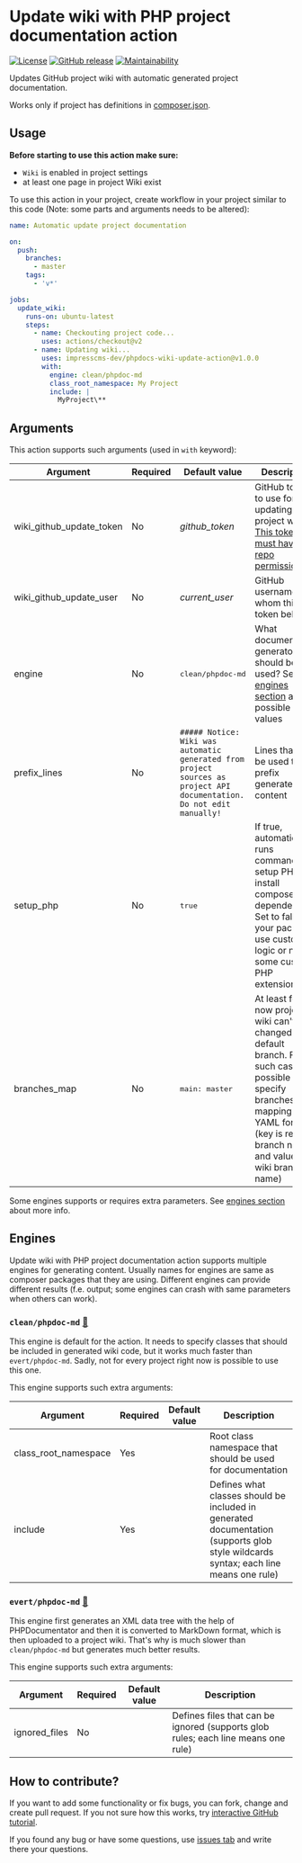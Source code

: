 # Update wiki with PHP project documentation action

[![License](https://img.shields.io/github/license/impresscms-dev/phpdocs-wiki-update-action.svg)](LICENSE)
[![GitHub release](https://img.shields.io/github/release/impresscms-dev/phpdocs-wiki-update-action.svg)](https://github.com/impresscms-dev/phpdocs-wiki-update-action/releases) [![Maintainability](https://api.codeclimate.com/v1/badges/4fd000d25f3d24e04752/maintainability)](https://codeclimate.com/github/impresscms-dev/phpdocs-wiki-update-action/maintainability) 

Updates GitHub project wiki with automatic generated project documentation.

Works only if project has definitions in [composer.json](https://getcomposer.org/doc/01-basic-usage.md).

## Usage

**Before starting to use this action make sure:** 
* `Wiki` is enabled in project settings 
* at least one page in project Wiki exist

To use this action in your project, create workflow in your project similar
to this code (Note: some parts and arguments needs to be altered):
```yaml
name: Automatic update project documentation

on:
  push:
    branches:
      - master
    tags:
      - 'v*'

jobs:
  update_wiki:
    runs-on: ubuntu-latest
    steps:
      - name: Checkouting project code...
        uses: actions/checkout@v2
      - name: Updating wiki...
        uses: impresscms-dev/phpdocs-wiki-update-action@v1.0.0
        with:
          engine: clean/phpdoc-md
          class_root_namespace: My Project
          include: |
            MyProject\**
```

## Arguments 

This action supports such arguments (used in `with` keyword):

| Argument                 | Required | Default value                                                                                                         | Description                                                                                                                                                             |
|--------------------------|----------|-----------------------------------------------------------------------------------------------------------------------|-------------------------------------------------------------------------------------------------------------------------------------------------------------------------|
| wiki_github_update_token | No       | *github_token*                                                                                                        | GitHub token to use for updating project wiki. [This token must have all repo permissions](https://github.com/settings/tokens/new?scopes=repo).                         |
| wiki_github_update_user  | No       | *current_user*                                                                                                        | GitHub username for whom this token belongs                                                                                                                             |
| engine                   | No       | <pre lang="yaml">clean/phpdoc-md</pre>                                                                                                       | What documentation generator should be used? See [engines section](#engines) about possible values                                                                      |
| prefix_lines             | No       | ```##### Notice: Wiki was automatic generated from project sources as project API documentation. Do not edit manually!``` | Lines that will be used to prefix generated wiki content                                                                                                                |
 | setup_php | No | <pre lang="yaml">true</pre>                                                                                                                  | If true, automatically runs commands to setup PHP and install composer dependencies. Set to false, if your package use custom logic or needs some custom PHP extensions | 
 | branches_map | No | <pre lang="yaml">main: master</pre> | At least for now project wiki can't have changed default branch. For such cases is possible to specify branches mapping in YAML format (key is repo branch name and value is wiki branch name) |

Some engines supports or requires extra parameters. See [engines section](#engines) about more info.

## Engines

Update wiki with PHP project documentation action supports multiple engines for generating content. Usually names for engines are same as composer packages that they are using. Different engines can provide different results (f.e. output; some engines can crash with same parameters when others can work).

### `clean/phpdoc-md` [🔗](https://github.com/clean/phpdoc-md)

This engine is default for the action. It needs to specify classes that should be included in generated wiki code, but it works much faster than `evert/phpdoc-md`. Sadly, not for every project right now is possible to use this one.

This engine supports such extra arguments:

| Argument | Required | Default value | Description |
|----------|----------|---------------|-------------|
| class_root_namespace | Yes | | Root class namespace that should be used for documentation |
| include | Yes | | Defines what classes should be included in generated documentation (supports glob style wildcards syntax; each line means one rule) |

### `evert/phpdoc-md` [🔗](https://github.com/evert/phpdoc-md)

This engine first generates an XML data tree with the help of PHPDocumentator and then it is converted to MarkDown format, which is then uploaded to a project wiki. That's why is much slower than `clean/phpdoc-md` but generates much better results.

This engine supports such extra arguments:

| Argument      | Required | Default value | Description                                                                       |
|---------------|----------|---------------|-----------------------------------------------------------------------------------|
| ignored_files | No       |               | Defines files that can be ignored (supports glob rules; each line means one rule) |

## How to contribute? 

If you want to add some functionality or fix bugs, you can fork, change and create pull request. If you not sure how this works, try [interactive GitHub tutorial](https://skills.github.com).

If you found any bug or have some questions, use [issues tab](https://github.com/impresscms-dev/phpdocs-wiki-update-action/issues) and write there your questions.
